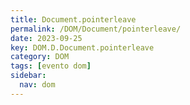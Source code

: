```yaml
---
title: Document.pointerleave
permalink: /DOM/Document/pointerleave/
date: 2023-09-25
key: DOM.D.Document.pointerleave
category: DOM
tags: [evento dom]
sidebar:
  nav: dom
---
```

